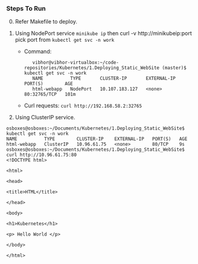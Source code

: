 ### Steps To Run
0. Refer Makefile to deploy.
1. Using NodePort service
    `minikube ip` then curl -v http://minikubeip:port pick port from `kubectl get svc -n work`

   -    Command:
         ```
            vibhor@vibhor-virtualbox:~/code-repositories/Kubernetes/1.Deploying_Static_WebSite (master)$ kubectl get svc -n work
            NAME          TYPE       CLUSTER-IP       EXTERNAL-IP   PORT(S)        AGE
            html-webapp   NodePort   10.107.183.127   <none>        80:32765/TCP   101m

         ```
    -    Curl requests:
          `curl http://192.168.58.2:32765`
         
3. Using ClusterIP service.

```
osboxes@osboxes:~/Documents/Kubernetes/1.Deploying_Static_WebSite$ kubectl get svc -n work
NAME          TYPE        CLUSTER-IP    EXTERNAL-IP   PORT(S)   AGE
html-webapp   ClusterIP   10.96.61.75   <none>        80/TCP    9s
osboxes@osboxes:~/Documents/Kubernetes/1.Deploying_Static_WebSite$ curl http://10.96.61.75:80
<!DOCTYPE html>

<html>

<head>

<title>HTML</title>

</head>

<body>

<h1>Kubernetes</h1>

<p> Hello World </p>

</body>

</html>
```
